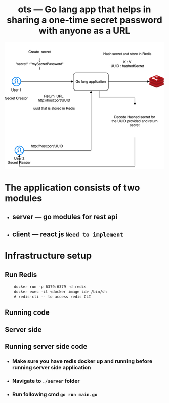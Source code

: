 <div align="center">

# **ots — Go lang app that helps in sharing a one-time secret password with anyone as a URL**

</div>

![Design approach](./one-time-secret.drawio.png)

# **The application consists of two modules**

* ## server — go modules for rest api

* ## client — react js  `Need to implement`

# Infrastructure setup

## Run Redis

```
    docker run -p 6379:6379 -d redis 
    docker exec -it <docker image id> /bin/sh
    # redis-cli -- to access redis CLI
```

## Running code

## Server side

## Running server side code

* ### Make sure you have redis docker up and running before running server side application

* ### Navigate to `./server` folder

* ### Run following cmd `go run main.go`
